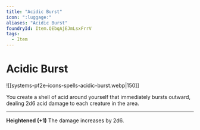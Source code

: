 ```yaml
---
title: "Acidic Burst"
icon: ":luggage:"
aliases: "Acidic Burst"
foundryId: Item.QEbqAjEJmLsxFrrV
tags:
  - Item
---
```


# Acidic Burst
![[systems-pf2e-icons-spells-acidic-burst.webp|150]]

You create a shell of acid around yourself that immediately bursts outward, dealing 2d6 acid damage to each creature in the area.

* * *

**Heightened (+1)** The damage increases by 2d6.
